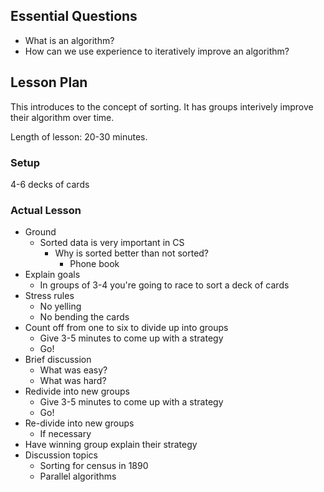 ## Essential Questions

- What is an algorithm?
- How can we use experience to iteratively improve an algorithm?

## Lesson Plan

This introduces to the concept of sorting. It has groups interively improve
their algorithm over time.

Length of lesson: 20-30 minutes.

### Setup

4-6 decks of cards

### Actual Lesson

- Ground
    - Sorted data is very important in CS
        - Why is sorted better than not sorted?
            - Phone book
- Explain goals
    - In groups of 3-4 you're going to race to sort a deck of cards
- Stress rules
    - No yelling
    - No bending the cards
- Count off from one to six to divide up into groups
    - Give 3-5 minutes to come up with a strategy
    - Go!
- Brief discussion
    - What was easy?
    - What was hard?
- Redivide into new groups
    - Give 3-5 minutes to come up with a strategy
    - Go!
- Re-divide into new groups
    - If necessary
- Have winning group explain their strategy
- Discussion topics
    - Sorting for census in 1890
    - Parallel algorithms

